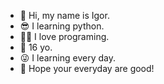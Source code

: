 - 👋 Hi, my name is Igor.
- 😎 I learning python.
- 🤷‍♂️ I love programing.
- 🎂 16 yo.
- 😜 I learning every day.
- 🤙 Hope your everyday are good!
